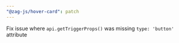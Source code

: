 ```yaml
---
"@zag-js/hover-card": patch
---
```


Fix issue where `api.getTriggerProps()` was missing `type: 'button'` attribute
